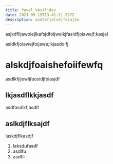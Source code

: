 ```yaml
---
title: Pavel VAsiljdev
date: 2021-09-19T13:41:11.537Z
description: asdlkfjalsdjfoiaj2e
---
```

asjkdflijawoiejlkafsjdfoijwelkjfasidfjoiawejf;kasjel

asldkfjoiawejfoijawe;lkjasdoifj

# alskdjfoaishefoiifewfq

asdlkfjijewljfaosidjfoiasjdf

## lkjasdflkkjasdf

asdfasdlkfjasdlf

## aslkdjflksajdf

laskdjflkasdjf

1. laksdufasdf
2. asdlfu
3. asdfli